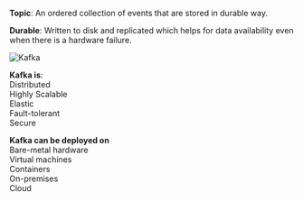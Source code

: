 **Topic**: An ordered collection of events that are stored in durable way.

**Durable**: Written to disk and replicated which helps for data availability even when there is a hardware failure.

![Kafka](https://user-images.githubusercontent.com/19406666/201486000-2d4025d6-27a7-4429-980a-0d169def2e10.gif)

**Kafka is**:</br>Distributed</br>Highly Scalable</br>Elastic</br>Fault-tolerant</br>Secure

**Kafka can be deployed on** </br>Bare-metal hardware</br>Virtual machines</br>Containers</br>On-premises</br>Cloud
